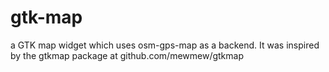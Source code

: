 # gtk-map
 a GTK map widget which uses osm-gps-map as a backend.
 It was inspired by the gtkmap package at github.com/mewmew/gtkmap
